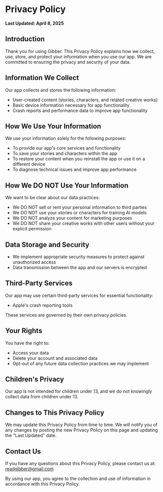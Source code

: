 # Privacy Policy

**Last Updated: April 8, 2025**

## Introduction

Thank you for using Gibber. This Privacy Policy explains how we collect, use, store, and protect your information when you use our app. We are committed to ensuring the privacy and security of your data.

## Information We Collect

Our app collects and stores the following information:

- User-created content (stories, characters, and related creative works)
- Basic device information necessary for app functionality
- Crash reports and performance data to improve app functionality

## How We Use Your Information

We use your information solely for the following purposes:

- To provide our app's core services and functionality
- To save your stories and characters within the app
- To restore your content when you reinstall the app or use it on a different device
- To diagnose technical issues and improve app performance

## How We DO NOT Use Your Information

We want to be clear about our data practices:

- We DO NOT sell or rent your personal information to third parties
- We DO NOT use your stories or characters for training AI models
- We DO NOT analyze your content for marketing purposes
- We DO NOT share your creative works with other users without your explicit permission

## Data Storage and Security

- We implement appropriate security measures to protect against unauthorized access
- Data transmission between the app and our servers is encrypted

## Third-Party Services

Our app may use certain third-party services for essential functionality:

- Apple's crash reporting tools

These services are governed by their own privacy policies.

## Your Rights

You have the right to:

- Access your data
- Delete your account and associated data
- Opt-out of any future data collection practices we may implement

## Children's Privacy

Our app is not intended for children under 13, and we do not knowingly collect data from children under 13.

## Changes to This Privacy Policy

We may update this Privacy Policy from time to time. We will notify you of any changes by posting the new Privacy Policy on this page and updating the "Last Updated" date.

## Contact Us

If you have any questions about this Privacy Policy, please contact us at:  
readgibber@gmail.com

By using our app, you agree to the collection and use of information in accordance with this Privacy Policy.
